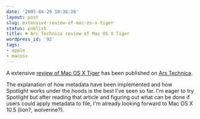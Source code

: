 ```yaml
---
date: '2005-04-29 10:36:26'
layout: post
slug: extensive-review-of-mac-os-x-tiger
status: publish
title: ⚑ Ars Technica review of Mac OS X Tiger
wordpress_id: '92'
tags:
- apple
- macosx
---
```


A extensive [review of Mac OS X Tiger](http://arstechnica.com/reviews/os/macosx-10.4.ars) has been published on [Ars Technica](http://arstechnica.com/).

The explanation of how metadata have been implemented and how Spotlight works under the hoods is the best I've seen so far.
I'm eager to try Spotlight but after reading that article and figuring out what can be done if users could apply metadata to file, I'm already looking forward to  Mac OS X 10.5 (lion?, wolverine?).
